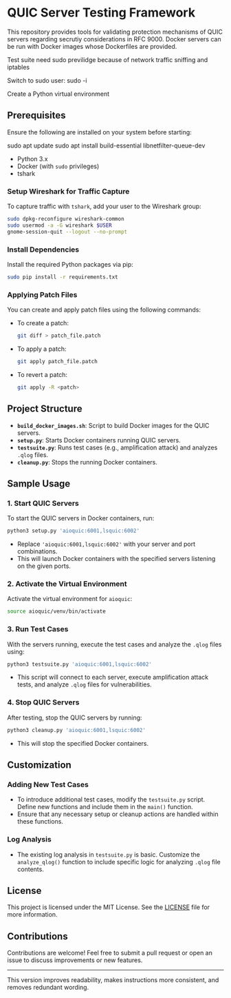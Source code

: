 # QUIC Server Testing Framework

This repository provides tools for validating protection mechanisms of QUIC servers regarding secrutiy considerations in RFC 9000. 
Docker servers can be run with Docker images whose Dockerfiles are provided.


Test suite need sudo previlidge because of network traffic sniffing and iptables

Switch to sudo user: sudo -i

Create a Python virtual environment

## Prerequisites

Ensure the following are installed on your system before starting:

sudo apt update
sudo apt install build-essential libnetfilter-queue-dev

- Python 3.x
- Docker (with `sudo` privileges)
- tshark

### Setup Wireshark for Traffic Capture

To capture traffic with `tshark`, add your user to the Wireshark group:

```bash
sudo dpkg-reconfigure wireshark-common 
sudo usermod -a -G wireshark $USER
gnome-session-quit --logout --no-prompt
```

### Install Dependencies

Install the required Python packages via pip:

```bash
sudo pip install -r requirements.txt
```

### Applying Patch Files

You can create and apply patch files using the following commands:

- To create a patch:  
  ```bash
  git diff > patch_file.patch
  ```
- To apply a patch:  
  ```bash
  git apply patch_file.patch
  ```
- To revert a patch:  
  ```bash
  git apply -R <patch>
  ```

## Project Structure

- **`build_docker_images.sh`**: Script to build Docker images for the QUIC servers.
- **`setup.py`**: Starts Docker containers running QUIC servers.
- **`testsuite.py`**: Runs test cases (e.g., amplification attack) and analyzes `.qlog` files.
- **`cleanup.py`**: Stops the running Docker containers.

## Sample Usage

### 1. Start QUIC Servers

To start the QUIC servers in Docker containers, run:

```bash
python3 setup.py 'aioquic:6001,lsquic:6002'
```

- Replace `'aioquic:6001,lsquic:6002'` with your server and port combinations.
- This will launch Docker containers with the specified servers listening on the given ports.

### 2. Activate the Virtual Environment

Activate the virtual environment for `aioquic`:

```bash
source aioquic/venv/bin/activate
```

### 3. Run Test Cases

With the servers running, execute the test cases and analyze the `.qlog` files using:

```bash
python3 testsuite.py 'aioquic:6001,lsquic:6002'
```

- This script will connect to each server, execute amplification attack tests, and analyze `.qlog` files for vulnerabilities.

### 4. Stop QUIC Servers

After testing, stop the QUIC servers by running:

```bash
python3 cleanup.py 'aioquic:6001,lsquic:6002'
```

- This will stop the specified Docker containers.

## Customization

### Adding New Test Cases

- To introduce additional test cases, modify the `testsuite.py` script. Define new functions and include them in the `main()` function.
- Ensure that any necessary setup or cleanup actions are handled within these functions.

### Log Analysis

- The existing log analysis in `testsuite.py` is basic. Customize the `analyze_qlog()` function to include specific logic for analyzing `.qlog` file contents.

## License

This project is licensed under the MIT License. See the [LICENSE](LICENSE) file for more information.

## Contributions

Contributions are welcome! Feel free to submit a pull request or open an issue to discuss improvements or new features.

---

This version improves readability, makes instructions more consistent, and removes redundant wording.